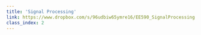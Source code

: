 ```yaml
---
title: 'Signal Processing'
link: https://www.dropbox.com/s/96udbiw65ymre16/EE590_SignalProcessing.pptx?dl=0
class_index: 2
---
```


